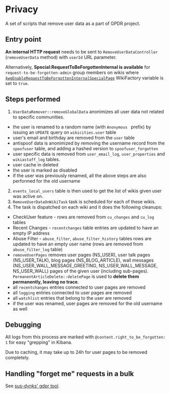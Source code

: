 Privacy
=======

A set of scripts that remove user data as a part of GPDR project.

## Entry point

**An internal HTTP request** needs to be sent to `RemoveUserDataController` (`removeUserData` method) with `userId` URL parameter.

Alternatively, **Special:RequestToBeForgottenInternal is available** for `request-to-be-forgotten-admin` group members on wikis where [`$wgEnableRequestToBeForgottenInternalSpecialPage`](https://community.wikia.com/wiki/Special:WikiFactory/1474483/variables/wgEnableRequestToBeForgottenInternalSpecialPage) WikiFactory variable is set to `true`.

## Steps performed

1. `UserDataRemover::removeGlobalData` anonimizes all user data not related to specific communities.
  * the user is renamed to a random name (with `Anonymous ` prefix) by issuing an `UPDATE` query on `wikicities.user` table
  * user's email and birthday are removed from the `user` table
  * antispoof data is anonimized by removing the username record from the `spoofuser` table, and adding a hashed version to `spoofuser_forgotten`
  * user specific data is removed from `user_email_log`, `user_properties` and `wikiastaff_log` tables.
  * user cache in deleted
  * the user is marked as disabled
  * if the user was previously renamed, all the above steps are also performed for the old username
2. `events_local_users` table is then used to get the list of wikis given user was active on.
3. `RemoveUserDataOnWikiTask` task is scheduled for each of these wikis.
4. The task is dispatched on each wiki and it does the following cleanups:
 * CheckUser feature - rows are removed from `cu_changes` and `cu_log` tables
 * Recent Changes - `recentchanges` table entries are updated to have an empty IP address
 * Abuse Filter - `abuse_filter`, `abuse_filter_history` tables rows are updated to have an empty user name (rows are removed from `abuse_filter_log` table)
 * `removeUserPages` removes user pages (NS_USER), user talk pages (NS_USER_TALK), blog pages (NS_BLOG_ARTICLE), wall messages (NS_USER_WALL_MESSAGE_GREETING, NS_USER_WALL_MESSAGE, NS_USER_WALL) pages of the given user (including sub-pages). `PermanentArticleDelete::deletePage` is used to **delete them permanently, leaving no trace**.
 * all `recentchanges` entries connected to user pages are removed
 * all `logging` entries connected to user pages are removed
 * all `watchlist` entries that belong to the user are removed
 * if the user was renamed, user pages are removed for the old username as well

## Debugging

All logs from this process are marked with `@content.right_to_be_forgotten: 1` for easy "grepping" in Kibana.

Due to caching, it may take up to 24h for user pages to be removed completely.

## Handling "forget me" requests in a bulk

See [sus-dynks' gdpr tool](https://github.com/Wikia/sus-dynks/tree/master/gdpr).
